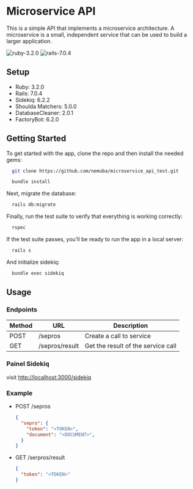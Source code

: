 # Microservice API

This is a simple API that implements a microservice architecture. A microservice is a small, independent service that can be used to build a larger application.

![ruby-3.2.0](https://img.shields.io/badge/ruby-3.2.0-red.svg)
![rails-7.0.4](https://img.shields.io/badge/rails-7.0.4-red.svg)

## Setup

* Ruby: 3.2.0
* Rails: 7.0.4
* Sidekiq: 6.2.2
* Shoulda Matchers: 5.0.0
* DatabaseCleaner: 2.0.1
* FactoryBot: 6.2.0

## Getting Started

To get started with the app, clone the repo and then install the needed gems:

```bash
  git clone https://github.com/nemuba/microservice_api_test.git
```

```bash
  bundle install
```

Next, migrate the database:

```bash
  rails db:migrate
```

Finally, run the test suite to verify that everything is working correctly:

```bash
  rspec
```

If the test suite passes, you'll be ready to run the app in a local server:

```bash
  rails s
```

And initialize sidekiq:

```bash
  bundle exec sidekiq
```

## Usage

### Endpoints

| Method | URL | Description |
| ------ | --- | ----------- |
| POST | /sepros | Create a call to service |
| GET | /sepros/result | Get the result of the service call |

### Painel Sidekiq

visit [http://localhost:3000/sidekiq](http://localhost:3000/sidekiq)

### Example

* POST /sepros

  ```json
  {
    "sepro": {
      "token": "<TOKEN>",
      "document": "<DOCUMENT>",
    }
  }
  ```

* GET /serpros/result

  ```json
  {
    "token": "<TOKEN>"
  }
  ```
